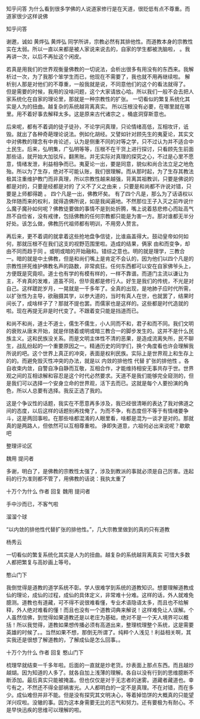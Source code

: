  
 知乎问答 为什么看到很多学佛的人说道家修行是在天道，很贬低有点不尊重。而道家很少这样说佛 
 
 
 
 
 
 知乎问答 
 
 

 

 谢邀，诚如 黄烨弘 黄烨弘 同学所讲，宗教必然有其排他性。而道教本身的宗教性实在太弱。所以一直以来都是被人家说来说去的，自家的学生都被洗脑啦， 。我再讲一次，以后不再扯这个闲皮。

 

 若真是用我们的世界观衡量佛教的一切说法，会析出很多有用没有的东西来。我解析过一次，为了我那个笨学生而已，他现在不需要了，我也就不用再继续啦。 解析别人那是对他们的不尊重，一般我就是说，不同意他们的这个的看法就得了。 但是需要的时候，我用的没啥问题，这个大家请放心哈。所以我们一般不会去把人家系统化在自家的理论里，那就是一种宗教性的扩张。 一切看似的繁复系统化其实是人为的扭曲。越复杂的系统越背离真实。 所以压根没有必要，在哪里就在哪里。用不着好事去解释太多。这是原来古代诸宗之 。桶底洞穿斯意也。

 

 后来呢，都有不着调的徒子徒孙，不论学问真理，只论情绪高低，互相攻讦，诋毁。就出了各种奇葩理论说法。例如化胡经。又譬如针对顾先生的夷夏论，其实文中对佛教的理念有中肯论述，认为是侧重不同的对等之学，只不过认为并不适合中土民生。后来，弘明集，广弘明等等，压根不在干货上进行探讨，只看顾先生前面那些话，就开始大加驳斥。翻黑账。并无实际对真理的探究之心，不过是心里不愿意，情绪发泄，利益相争而已。夷夏论一出，要是同意，貌似和尚合法立足之地危殆。所以为了生存，绝对不可能认账，我们很理解。而从那时起，为了生存其教法极其注重维护教门而非真理，所以宗教性越来越强，背离其祖教训，只要是佛说的都是对的，只要是经都是对的 了义不了义之由来 ，只要是和尚都不许说对错，只要是上师都得跪 。 四个凡是一出，佛教坏矣。 有了四个凡是，那么为了话语权以及伴随而来的权利，就得造佛所说，如是我闻遍地。不然那位王子入灭之前咋说什么魔子魔孙如何呢？佛教徒要做的事情不是到处折腾，嘴上说着慈悲修心而趾高气昂不自俭省，没有戒律，包括佛教的任何宗教都只能是为害一方。那对谁都无半分好处。该怎么做，佛教历代祖师都有明训，不用旁人赘言。

 

 

 再后来，更不着调的就拿着这些抢地盘争信徒，比谁庙盖得大。鼓动皇帝如何如何，那就压根不在我们这支的视野范围里啦。造成的结果，俩家 由和而变争，却由不同而趋于同 。或明或暗的开始融和。错综之意也。明的就是理学，三教合一。暗的就是中土佛教，但是和尚们嘴上是肯定不会认的，因为他们以四个凡是的宗教性拼死维护佛教名声的路数，非常疯狂。任何东西都可以安在自家佛爷头上，方便既是究竟呗。道士也有学的有模有样的，一样不靠谱。而道门主流以谦让为主，不肯真的发难，道虽不同，但毕竟都是修行人。好生是我们的传统，不光是对自己。这样蹉跎岁月，一晃就是一千多年了。全真的出现，是地肺子应时代所需，以扩张性为主导，欲融摄其学，以参大道的，当时有真人在世，也就罢了，结果时间长了，成啥样子了？那就不提也罢。而儒家也是这样的。这些都是时代造就的啦。现在再提无非是时代变了。不跟着变只能是挡道而已。

 

 和尚不和尚，道士不道士，儒生不儒生，小人同而不和，君子和而不同。我们文明的衰败从唐末开始，就是伴随着或明或暗三教合一的脚步发生的。这并不是什么民族主义。这和民族没关系。而是文明主体性不清的恶果，是造成流离失所，民不聊生，战乱纷起的一个重要原因之一。精通历史的同学们，换个角度看也许会理解我所说的吧。这个世界上真正的冲突，表面是权利民族。实际上是世界观上和生存上的的。而避免毁灭性冲突的办法，就是以 内敛的排他性 代替 扩张的排他性 。各自收束内敛，自警自净自静而互敬，互相合作，才能维持相安无事共存于世。世界观之间的互相谅解和容忍是这个时代必然要求。天道不是我们能够完全窥测的，但是我们可以选择一个安身立命的世界观，活下去而已。这就是每个人要扮演的角色，所以人总要有选择。我反正选了我的。

 

 这是个争议性的话题，我实在不愿意再多涉及，我已经很清晰的表达了我对佛道之间的态度，以后这样的话题别再找俺了。为而不争，有态度但不等于有情绪要争斗，这是两回事啦。在那些啥都混淆的人眼里看，啥都是混为一谈才是对的。那就真的是两路人，但依然可以互相尊重啦。 诤即失道意，六祖何必出来说呢？歇歇吧

 

 整理评论区 

 魏用 提问者 

 多谢，明白了，是佛教的宗教性太强了，涉及到教派的事就必须是自己厉害。连起码的行为准则都不管了，用佛教的话说：我执太重了

 

 

 

 十万个为什么 作者 回复 魏用 提问者 

 手中沙而已，不客气啦

 

 溜溜个球 

 “以内敛的排他性代替扩张的排他性。”，几大宗教里做到的真的只有道教

 

 杨秀云 

 一切看似的繁复系统化其实是人为的扭曲。越复杂的系统越背离真实 可惜大多数人都把繁复与高妙画上等号。

 

 憨山门下 

 我倒觉得是道教的道学系统不彰。学人很难学到系统的道教知识。想要理解道教成仙的理论，成仙的过程，成仙的具体定义，非常难十分难。这样的话，外人就难免臆测。道教也有道藏，可不得不说很难看懂，专业术语隐语太多，而且也不给解释，外人绝对难看的懂！而且也没有一个道教词典来解说！这样难免让人误解。个人虽然信佛，到觉得如果道教还是以老庄为基础，绝对不是一个天人境界可以概括！所以我觉得，道教如果想传播必须有高道出来，整理梳理整个系统，这是需要英雄的时候了。。当然如果不想，那倒无所谓了。纯粹个人浅见！利益相关啊，其实我还是很想了解道教的，了解成仙是怎么回事。。

 

 十万个为什么 作者 回复 憨山门下 

 梳理早就结束一千多年啦。后面的一直就是炒老货。炒表面上那点东西。而且越炒越煳。因为知道的人多了。就各自加上浅薄的理解。各自以没有行到的思维臆断不断添加。最后真实只能被掩盖。但也仅仅是对于无志者的迷雾。道藏者藏道也。幸亏有之，不然还不得全部祸害光。人人都明白的一定不是真理。不在对错，而在多少。成仙难但并非不能。但是没有探究其文明决心，等着掉馅饼的大概真的只能望洋兴叹啦。没辙的事。因为这本身需要无比的志气和努力。还有要极为有耐心。不是早快迅疾的思维可以理解的啦。 